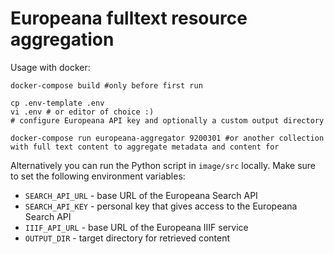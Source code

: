 # Europeana fulltext resource aggregation
Usage with docker:

```shell
docker-compose build #only before first run

cp .env-template .env
vi .env # or editor of choice :)
# configure Europeana API key and optionally a custom output directory

docker-compose run europeana-aggregator 9200301 #or another collection with full text content to aggregate metadata and content for
```

Alternatively you can run the Python script in `image/src` locally.
Make sure to set the following environment variables:
- `SEARCH_API_URL` - base URL of the Europeana Search API
- `SEARCH_API_KEY` - personal key that gives access to the Europeana Search API
- `IIIF_API_URL` - base URL of the Europeana IIIF service
- `OUTPUT_DIR` - target directory for retrieved content
